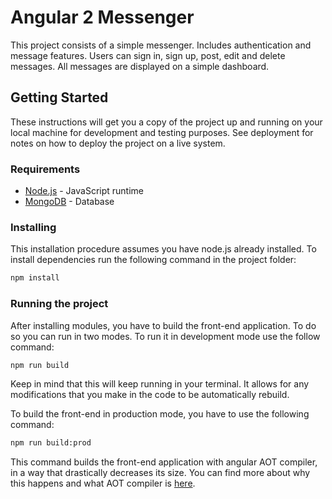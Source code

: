 # Angular 2 Messenger

This project consists of a simple messenger. Includes authentication and message features. Users can sign in, sign up, post, edit and delete messages. All messages are displayed on a simple dashboard.

## Getting Started

These instructions will get you a copy of the project up and running on your local machine for development and testing purposes. See deployment for notes on how to deploy the project on a live system.

### Requirements

* [Node.js](https://nodejs.org) - JavaScript runtime
* [MongoDB](https://www.mongodb.com/) - Database

### Installing

This installation procedure assumes you have node.js already installed. To install dependencies run the following command in the project folder:

```bash
npm install
```

### Running the project

After installing modules, you have to build the front-end application. To do so you can run in two modes. 
To run it in development mode use the follow command:
```bash
npm run build
```
Keep in mind that this will keep running in your terminal. It allows for any modifications that you make in the code to be automatically rebuild. 

To build the front-end in production mode, you have to use the following command:
```bash
npm run build:prod
```
This command builds the front-end application with angular AOT compiler, in a way that drastically decreases its size. You can find more about why this happens and what AOT compiler is [here](https://angular.io/docs/ts/latest/cookbook/aot-compiler.html).
